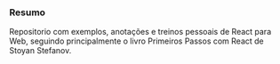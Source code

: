 ### Resumo

Repositorio com exemplos, anotações e treinos pessoais de React para Web, seguindo principalmente o livro Primeiros Passos com React de Stoyan Stefanov.